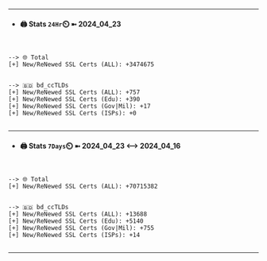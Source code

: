 

---
- #### 🖨️ **Stats** `24Hr`⏲️ ➼ 2024_04_23
```console


--> 🌐 Total
[+] New/ReNewed SSL Certs (ALL): +3474675


--> 🇧🇩 bd_ccTLDs
[+] New/ReNewed SSL Certs (ALL): +757
[+] New/ReNewed SSL Certs (Edu): +390
[+] New/ReNewed SSL Certs (Gov|Mil): +17
[+] New/ReNewed SSL Certs (ISPs): +0


```

---
- #### 🖨️ **Stats** `7Days`⏲️ ➼ 2024_04_23 <--> 2024_04_16
```console


--> 🌐 Total
[+] New/ReNewed SSL Certs (ALL): +70715382


--> 🇧🇩 bd_ccTLDs
[+] New/ReNewed SSL Certs (ALL): +13688
[+] New/ReNewed SSL Certs (Edu): +5140
[+] New/ReNewed SSL Certs (Gov|Mil): +755
[+] New/ReNewed SSL Certs (ISPs): +14


```

---

